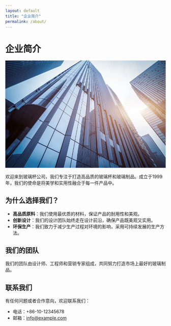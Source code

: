 ```yaml
---
layout: default
title: "企业简介"
permalink: /about/
---
```


# 企业简介

![公司大楼](/assets/images/company2.webp)

欢迎来到玻璃杯公司，我们专注于打造高品质的玻璃杯和玻璃制品。成立于1999年，我们的使命是将美学和实用性融合于每一件产品中。

## 为什么选择我们？

- **高品质原料**：我们使用最优质的材料，保证产品的耐用性和美观。
- **创新设计**：我们的设计团队始终走在设计前沿，确保产品既美观又实用。
- **环保生产**：我们致力于减少生产过程对环境的影响，采用可持续发展的生产方法。

## 我们的团队

我们的团队由设计师、工程师和营销专家组成，共同努力打造市场上最好的玻璃制品。

## 联系我们

有任何问题或者合作意向，欢迎联系我们：

- 电话：+86-10-12345678
- 邮箱：info@example.com